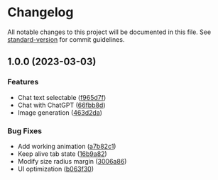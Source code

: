 # Changelog

All notable changes to this project will be documented in this file. See [standard-version](https://github.com/conventional-changelog/standard-version) for commit guidelines.

## 1.0.0 (2023-03-03)


### Features

* Chat text selectable ([f965d7f](https://github.com/a1265478/my_chat_gpt/commit/f965d7f073e9e13cce5497874e901b7deca5f182))
* Chat with ChatGPT ([66fbb8d](https://github.com/a1265478/my_chat_gpt/commit/66fbb8d1ce462c55a505b0ad9ca3c0079aa7f541))
* Image generation ([463d2da](https://github.com/a1265478/my_chat_gpt/commit/463d2da9018eef40e3a90c476a6b3ebba4971ad0))


### Bug Fixes

* Add working animation ([a7b82c1](https://github.com/a1265478/my_chat_gpt/commit/a7b82c1606d3f945dc6949c0e166970330511999))
* Keep alive tab state ([16b9a82](https://github.com/a1265478/my_chat_gpt/commit/16b9a82ba1fc499de1384e501fcde93e3aeecd6d))
* Modify size radius margin ([3006a86](https://github.com/a1265478/my_chat_gpt/commit/3006a862754395c96635dc2cf6d64885a95738c8))
* UI optimization ([b063f30](https://github.com/a1265478/my_chat_gpt/commit/b063f30d51940834da34fb62e630f08d0b31b151))
